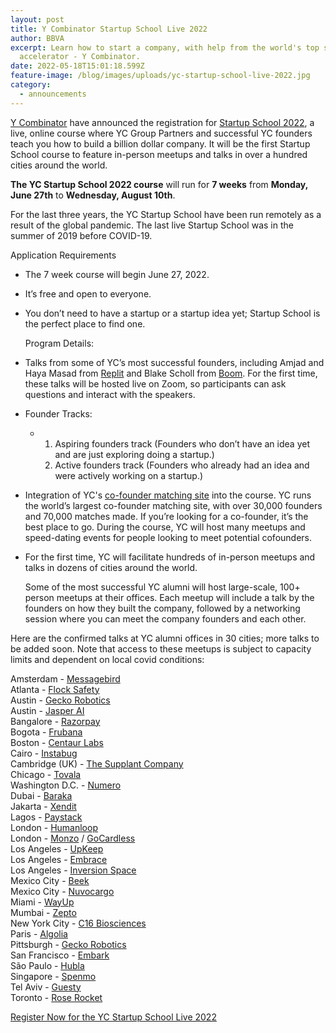 ```yaml
---
layout: post
title: Y Combinator Startup School Live 2022
author: BBVA
excerpt: Learn how to start a company, with help from the world's top startup
  accelerator - Y Combinator.
date: 2022-05-18T15:01:18.599Z
feature-image: /blog/images/uploads/yc-startup-school-live-2022.jpg
category:
  - announcements
---
```

[Y Combinator](https://www.ycombinator.com/blog/announcing-startup-school-2022) have announced the registration for [Startup School 2022](https://startupschool.org/), a live, online course where YC Group Partners and successful YC founders teach you how to build a billion dollar company. It will be the first Startup School course to feature in-person meetups and talks in over a hundred cities around the world.

**The YC Startup School 2022 course** will run for **7 weeks** from **Monday, June 27th** to **Wednesday, August 10th**.

For the last three years, the YC Startup School have been run remotely as a result of the global pandemic. The last live Startup School was in the summer of 2019 before COVID-19.

Application Requirements

* The 7 week course will begin June 27, 2022. 
* It’s free and open to everyone. 
* You don’t need to have a startup or a startup idea yet; Startup School is the perfect place to find one.

  Program Details:
* Talks from some of YC’s most successful founders, including Amjad and Haya Masad from [Replit](https://www.ycombinator.com/companies/replit) and Blake Scholl from [Boom](https://www.ycombinator.com/companies/boom). For the first time, these talks will be hosted live on Zoom, so participants can ask questions and interact with the speakers.
* Founder Tracks: 

  * 1. Aspiring founders track (Founders who don’t have an idea yet and are just exploring doing a startup.)
    2. Active founders track (Founders who already had an idea and were actively working on a startup.)
* Integration of YC's [co-founder matching site](https://ycombinator.com/cofounder-matching) into the course. YC runs the world’s largest co-founder matching site, with over 30,000 founders and 70,000 matches made. If you’re looking for a co-founder, it’s the best place to go. During the course, YC will host many meetups and speed-dating events for people looking to meet potential cofounders.
* For the first time, YC will facilitate hundreds of in-person meetups and talks in dozens of cities around the world.

  Some of the most successful YC alumni will host large-scale, 100+ person meetups at their offices. Each meetup will include a talk by the founders on how they built the company, followed by a networking session where you can meet the company founders and each other.

Here are the confirmed talks at YC alumni offices in 30 cities; more talks to be added soon. Note that access to these meetups is subject to capacity limits and dependent on local covid conditions:

Amsterdam - [Messagebird](https://www.ycombinator.com/companies/messagebird)\
Atlanta - [Flock Safety](https://www.ycombinator.com/companies/flock-safety)\
Austin - [Gecko Robotics](https://www.ycombinator.com/companies/gecko-robotics)\
Austin - [Jasper AI](https://www.ycombinator.com/companies/jasper-ai-inc)\
Bangalore - [Razorpay](https://www.ycombinator.com/companies/razorpay)\
Bogota - [Frubana](https://www.ycombinator.com/companies/frubana-inc)\
Boston - [Centaur Labs](https://www.ycombinator.com/companies/centaur-labs)\
Cairo - [Instabug](https://www.ycombinator.com/companies/instabug)\
Cambridge (UK) - [The Supplant Company](https://www.ycombinator.com/companies/stem-sugar)\
Chicago - [Tovala](https://www.ycombinator.com/companies/tovala)\
Washington D.C. - [Numero](https://www.ycombinator.com/companies/numero)\
Dubai - [Baraka](https://www.ycombinator.com/companies/baraka)\
Jakarta - [Xendit](https://www.ycombinator.com/companies/xendit)\
Lagos - [Paystack](https://www.ycombinator.com/companies/paystack)\
London - [Humanloop](https://www.ycombinator.com/companies/humanloop)\
London - [Monzo](https://monzo.com/us/) / [GoCardless](https://www.ycombinator.com/companies/gocardless)\
Los Angeles - [UpKeep](https://www.ycombinator.com/companies/upkeep)\
Los Angeles - [Embrace](https://www.ycombinator.com/companies/embrace)\
Los Angeles - [Inversion Space](https://www.ycombinator.com/companies/inversion-space)\
Mexico City - [Beek](https://www.ycombinator.com/companies/beek)\
Mexico City - [Nuvocargo](https://www.ycombinator.com/companies/nuvocargo)\
Miami - [WayUp](https://www.ycombinator.com/companies/wayup)\
Mumbai - [Zepto](https://www.ycombinator.com/companies/zepto)\
New York City - [C16 Biosciences](https://www.ycombinator.com/companies/c16-biosciences)\
Paris - [Algolia](https://www.ycombinator.com/companies/algolia)\
Pittsburgh - [Gecko Robotics](https://www.ycombinator.com/companies/gecko-robotics)\
San Francisco - [Embark](https://www.ycombinator.com/companies/embark-trucks)\
São Paulo - [Hubla](https://www.ycombinator.com/companies/chatpay)\
Singapore - [Spenmo](https://www.ycombinator.com/companies/spenmo)\
Tel Aviv - [Guesty](https://www.ycombinator.com/companies/guesty)\
Toronto - [Rose Rocket](https://www.ycombinator.com/companies/rose-rocket)



[Register Now for the YC Startup School Live 2022](https://www.ycombinator.com/blog/announcing-startup-school-2022)